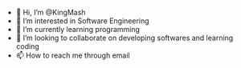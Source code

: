 - 👋 Hi, I’m @KingMash
- 👀 I’m interested in Software Engineering
- 🌱 I’m currently learning programming
- 💞️ I’m looking to collaborate on developing softwares and learning coding
- 📫 How to reach me through email

<!---
KingMash/KingMash is a ✨ special ✨ repository because its `README.md` (this file) appears on your GitHub profile.
You can click the Preview link to take a look at your changes.
--->

